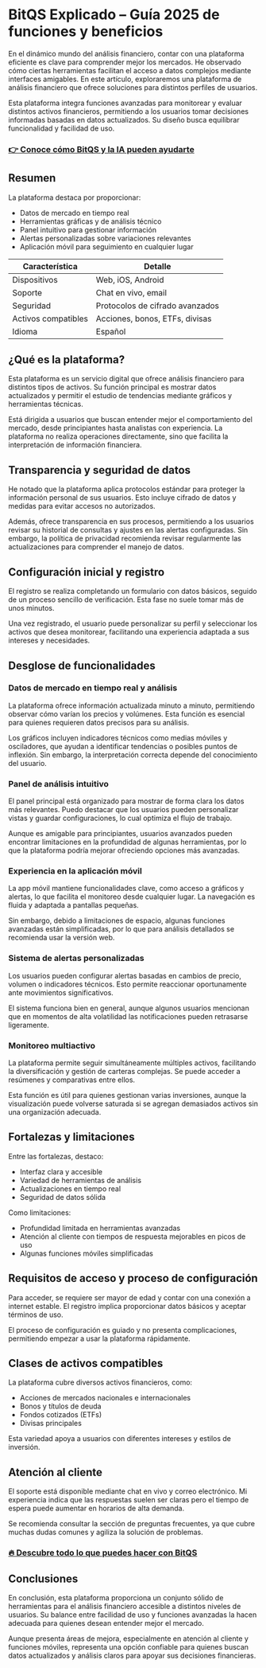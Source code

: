 # BitQS Explicado – Guía 2025 de funciones y beneficios
   
En el dinámico mundo del análisis financiero, contar con una plataforma eficiente es clave para comprender mejor los mercados. He observado cómo ciertas herramientas facilitan el acceso a datos complejos mediante interfaces amigables. En este artículo, exploraremos una plataforma de análisis financiero que ofrece soluciones para distintos perfiles de usuarios.  

Esta plataforma integra funciones avanzadas para monitorear y evaluar distintos activos financieros, permitiendo a los usuarios tomar decisiones informadas basadas en datos actualizados. Su diseño busca equilibrar funcionalidad y facilidad de uso.  

### [👉 Conoce cómo BitQS y la IA pueden ayudarte](https://tinyurl.com/29smlroc)
## Resumen  
La plataforma destaca por proporcionar:  
- Datos de mercado en tiempo real  
- Herramientas gráficas y de análisis técnico  
- Panel intuitivo para gestionar información  
- Alertas personalizadas sobre variaciones relevantes  
- Aplicación móvil para seguimiento en cualquier lugar  

| Característica        | Detalle                         |  
|----------------------|--------------------------------|  
| Dispositivos         | Web, iOS, Android               |  
| Soporte              | Chat en vivo, email             |  
| Seguridad            | Protocolos de cifrado avanzados |  
| Activos compatibles  | Acciones, bonos, ETFs, divisas  |  
| Idioma               | Español                        |  

## ¿Qué es la plataforma?  
Esta plataforma es un servicio digital que ofrece análisis financiero para distintos tipos de activos. Su función principal es mostrar datos actualizados y permitir el estudio de tendencias mediante gráficos y herramientas técnicas.  

Está dirigida a usuarios que buscan entender mejor el comportamiento del mercado, desde principiantes hasta analistas con experiencia. La plataforma no realiza operaciones directamente, sino que facilita la interpretación de información financiera.  

## Transparencia y seguridad de datos  
He notado que la plataforma aplica protocolos estándar para proteger la información personal de sus usuarios. Esto incluye cifrado de datos y medidas para evitar accesos no autorizados.  

Además, ofrece transparencia en sus procesos, permitiendo a los usuarios revisar su historial de consultas y ajustes en las alertas configuradas. Sin embargo, la política de privacidad recomienda revisar regularmente las actualizaciones para comprender el manejo de datos.  

## Configuración inicial y registro  
El registro se realiza completando un formulario con datos básicos, seguido de un proceso sencillo de verificación. Esta fase no suele tomar más de unos minutos.  

Una vez registrado, el usuario puede personalizar su perfil y seleccionar los activos que desea monitorear, facilitando una experiencia adaptada a sus intereses y necesidades.  

## Desglose de funcionalidades  
### Datos de mercado en tiempo real y análisis  
La plataforma ofrece información actualizada minuto a minuto, permitiendo observar cómo varían los precios y volúmenes. Esta función es esencial para quienes requieren datos precisos para su análisis.  

Los gráficos incluyen indicadores técnicos como medias móviles y osciladores, que ayudan a identificar tendencias o posibles puntos de inflexión. Sin embargo, la interpretación correcta depende del conocimiento del usuario.  

### Panel de análisis intuitivo  
El panel principal está organizado para mostrar de forma clara los datos más relevantes. Puedo destacar que los usuarios pueden personalizar vistas y guardar configuraciones, lo cual optimiza el flujo de trabajo.  

Aunque es amigable para principiantes, usuarios avanzados pueden encontrar limitaciones en la profundidad de algunas herramientas, por lo que la plataforma podría mejorar ofreciendo opciones más avanzadas.  

### Experiencia en la aplicación móvil  
La app móvil mantiene funcionalidades clave, como acceso a gráficos y alertas, lo que facilita el monitoreo desde cualquier lugar. La navegación es fluida y adaptada a pantallas pequeñas.  

Sin embargo, debido a limitaciones de espacio, algunas funciones avanzadas están simplificadas, por lo que para análisis detallados se recomienda usar la versión web.  

### Sistema de alertas personalizadas  
Los usuarios pueden configurar alertas basadas en cambios de precio, volumen o indicadores técnicos. Esto permite reaccionar oportunamente ante movimientos significativos.  

El sistema funciona bien en general, aunque algunos usuarios mencionan que en momentos de alta volatilidad las notificaciones pueden retrasarse ligeramente.  

### Monitoreo multiactivo  
La plataforma permite seguir simultáneamente múltiples activos, facilitando la diversificación y gestión de carteras complejas. Se puede acceder a resúmenes y comparativas entre ellos.  

Esta función es útil para quienes gestionan varias inversiones, aunque la visualización puede volverse saturada si se agregan demasiados activos sin una organización adecuada.  

## Fortalezas y limitaciones  
Entre las fortalezas, destaco:  
- Interfaz clara y accesible  
- Variedad de herramientas de análisis  
- Actualizaciones en tiempo real  
- Seguridad de datos sólida  

Como limitaciones:  
- Profundidad limitada en herramientas avanzadas  
- Atención al cliente con tiempos de respuesta mejorables en picos de uso  
- Algunas funciones móviles simplificadas  

## Requisitos de acceso y proceso de configuración  
Para acceder, se requiere ser mayor de edad y contar con una conexión a internet estable. El registro implica proporcionar datos básicos y aceptar términos de uso.  

El proceso de configuración es guiado y no presenta complicaciones, permitiendo empezar a usar la plataforma rápidamente.  

## Clases de activos compatibles  
La plataforma cubre diversos activos financieros, como:  
- Acciones de mercados nacionales e internacionales  
- Bonos y títulos de deuda  
- Fondos cotizados (ETFs)  
- Divisas principales  

Esta variedad apoya a usuarios con diferentes intereses y estilos de inversión.  

## Atención al cliente  
El soporte está disponible mediante chat en vivo y correo electrónico. Mi experiencia indica que las respuestas suelen ser claras pero el tiempo de espera puede aumentar en horarios de alta demanda.  

Se recomienda consultar la sección de preguntas frecuentes, ya que cubre muchas dudas comunes y agiliza la solución de problemas.  

### [🔥 Descubre todo lo que puedes hacer con BitQS](https://tinyurl.com/29smlroc)
## Conclusiones  
En conclusión, esta plataforma proporciona un conjunto sólido de herramientas para el análisis financiero accesible a distintos niveles de usuarios. Su balance entre facilidad de uso y funciones avanzadas la hacen adecuada para quienes desean entender mejor el mercado.  

Aunque presenta áreas de mejora, especialmente en atención al cliente y funciones móviles, representa una opción confiable para quienes buscan datos actualizados y análisis claros para apoyar sus decisiones financieras.